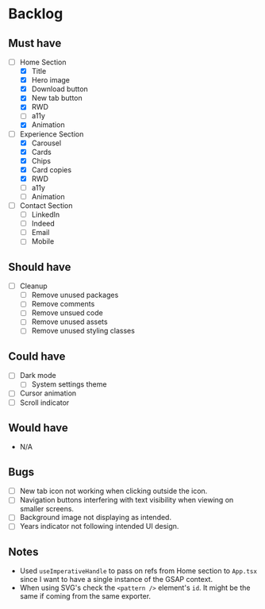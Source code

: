 # Backlog

## Must have

- [ ] Home Section
  - [x] Title
  - [x] Hero image
  - [x] Download button
  - [x] New tab button
  - [x] RWD
  - [ ] a11y
  - [x] Animation
- [ ] Experience Section
  - [x] Carousel
  - [x] Cards
  - [x] Chips
  - [x] Card copies
  - [x] RWD
  - [ ] a11y
  - [ ] Animation
- [ ] Contact Section
  - [ ] LinkedIn
  - [ ] Indeed
  - [ ] Email
  - [ ] Mobile

## Should have

- [ ] Cleanup
  - [ ] Remove unused packages
  - [ ] Remove comments
  - [ ] Remove unsued code
  - [ ] Remove unused assets
  - [ ] Remove unused styling classes

## Could have

- [ ] Dark mode
  - [ ] System settings theme
- [ ] Cursor animation
- [ ] Scroll indicator

## Would have

- N/A

## Bugs

- [ ] New tab icon not working when clicking outside the icon.
- [ ] Navigation buttons interfering with text visibility when viewing on smaller screens.
- [ ] Background image not displaying as intended.
- [ ] Years indicator not following intended UI design.

## Notes

- Used `useImperativeHandle` to pass on refs from Home section to `App.tsx` since I want to have a single instance of the GSAP context.
- When using SVG's check the `<pattern />` element's `id`. It might be the same if coming from the same exporter.
